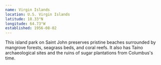 ```yaml
---
name: Virgin Islands
location: U.S. Virgin Islands
latitude: 18.33°N
longitude: 64.73°W
established: 1956-08-02
---
```


This island park on Saint John preserves pristine beaches surrounded by mangrove forests, seagrass beds, and coral reefs. It also has Taíno archaeological sites and the ruins of sugar plantations from Columbus's time.
